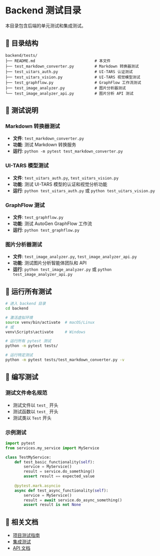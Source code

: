 # Backend 测试目录

本目录包含后端的单元测试和集成测试。

## 📁 目录结构

```
backend/tests/
├── README.md                          # 本文件
├── test_markdown_converter.py         # Markdown 转换器测试
├── test_uitars_auth.py                # UI-TARS 认证测试
├── test_uitars_vision.py              # UI-TARS 视觉模型测试
├── test_graphflow.py                  # GraphFlow 工作流测试
├── test_image_analyzer.py             # 图片分析器测试
└── test_image_analyzer_api.py         # 图片分析 API 测试
```

## 🧪 测试说明

### Markdown 转换器测试
- **文件**: `test_markdown_converter.py`
- **功能**: 测试 Markdown 转换服务
- **运行**: `python -m pytest test_markdown_converter.py`

### UI-TARS 模型测试
- **文件**: `test_uitars_auth.py`, `test_uitars_vision.py`
- **功能**: 测试 UI-TARS 模型的认证和视觉分析功能
- **运行**: `python test_uitars_auth.py` 或 `python test_uitars_vision.py`

### GraphFlow 测试
- **文件**: `test_graphflow.py`
- **功能**: 测试 AutoGen GraphFlow 工作流
- **运行**: `python test_graphflow.py`

### 图片分析器测试
- **文件**: `test_image_analyzer.py`, `test_image_analyzer_api.py`
- **功能**: 测试图片分析智能体团队和 API
- **运行**: `python test_image_analyzer.py` 或 `python test_image_analyzer_api.py`

## 🚀 运行所有测试

```bash
# 进入 backend 目录
cd backend

# 激活虚拟环境
source venv/bin/activate  # macOS/Linux
# 或
venv\Scripts\activate     # Windows

# 运行所有 pytest 测试
python -m pytest tests/

# 运行特定测试
python -m pytest tests/test_markdown_converter.py -v
```

## 📝 编写测试

### 测试文件命名规范
- 测试文件以 `test_` 开头
- 测试函数以 `test_` 开头
- 测试类以 `Test` 开头

### 示例测试

```python
import pytest
from services.my_service import MyService

class TestMyService:
    def test_basic_functionality(self):
        service = MyService()
        result = service.do_something()
        assert result == expected_value
    
    @pytest.mark.asyncio
    async def test_async_functionality(self):
        service = MyService()
        result = await service.do_async_something()
        assert result is not None
```

## 🔗 相关文档

- [项目测试指南](../../docs/TROUBLESHOOTING.md)
- [集成测试](../../tests/README.md)
- [API 文档](../../docs/ARCHITECTURE.md)

